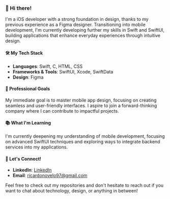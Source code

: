 ### 👋 Hi there!

I'm a iOS developer with a strong foundation in design, thanks to my previous experience as a Figma designer. Transitioning into mobile development, I'm currently developing further my skills in Swift and SwiftUI, building applications that enhance everyday experiences through intuitive design.

#### 🛠️ My Tech Stack
- **Languages**: Swift, C, HTML, CSS
- **Frameworks & Tools**: SwiftUI, Xcode, SwiftData
- **Design**: Figma

#### 🎯 Professional Goals
My immediate goal is to master mobile app design, focusing on creating seamless and user-friendly interfaces. I aspire to join a forward-thinking company where I can contribute to impactful projects.

#### 📚 What I'm Learning
I'm currently deepening my understanding of mobile development, focusing on advanced SwiftUI techniques and exploring ways to integrate backend services into my applications.

#### 🤝 Let's Connect!
- **LinkedIn**: [LinkedIn](https://www.linkedin.com/in/ricardo-nlo/)
- **Email**: ricardonovelo97@gmail.com

Feel free to check out my repositories and don't hesitate to reach out if you want to chat about technology, design, or anything in between!
